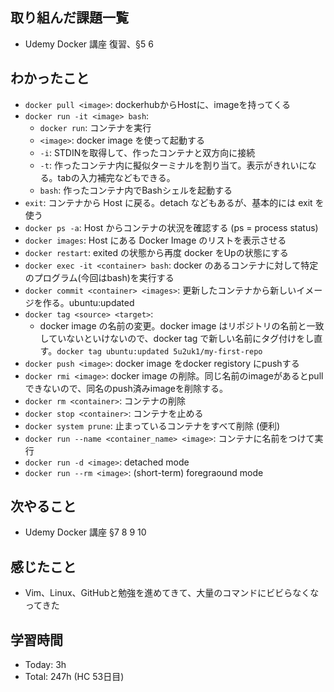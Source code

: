 ## 取り組んだ課題一覧
- Udemy Docker 講座 復習、§5 6
## わかったこと
- `docker pull <image>`: dockerhubからHostに、imageを持ってくる
- `docker run -it <image> bash`:
  - `docker run`: コンテナを実行
  - `<image>`: docker image を使って起動する
  - `-i`: STDINを取得して、作ったコンテナと双方向に接続
  - `-t`: 作ったコンテナ内に擬似ターミナルを割り当て。表示がきれいになる。tabの入力補完などもできる。
  - `bash`: 作ったコンテナ内でBashシェルを起動する
- `exit`: コンテナから Host に戻る。detach などもあるが、基本的には exit を使う
- `docker ps -a`: Host からコンテナの状況を確認する (ps = process status)
- `docker images`: Host にある Docker Image のリストを表示させる
- `docker restart`: exited の状態から再度 docker をUpの状態にする
- `docker exec -it <container> bash`: docker のあるコンテナに対して特定のプログラム(今回はbash)を実行する
- `docker commit <container> <images>`: 更新したコンテナから新しいイメージを作る。ubuntu:updated
- `docker tag <source> <target>`:
  - docker image の名前の変更。docker image はリポジトリの名前と一致していないといけないので、docker tag で新しい名前にタグ付けをし直す。`docker tag ubuntu:updated 5u2uk1/my-first-repo`
- `docker push <image>`: docker image をdocker registory にpushする
- `docker rmi <image>`: docker image の削除。同じ名前のimageがあるとpullできないので、同名のpush済みimageを削除する。
- `docker rm <container>`: コンテナの削除
- `docker stop <container>`: コンテナを止める
- `docker system prune`: 止まっているコンテナをすべて削除 (便利)
- `docker run --name <container_name> <image>`: コンテナに名前をつけて実行
- `docker run -d <image>`: detached mode
- `docker run --rm <image>`: 	(short-term) foregraound mode
## 次やること
- Udemy Docker 講座 §7 8 9 10
## 感じたこと
- Vim、Linux、GitHubと勉強を進めてきて、大量のコマンドにビビらなくなってきた
## 学習時間
- Today: 3h
- Total: 247h (HC 53日目)
